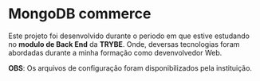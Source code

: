 # MongoDB commerce

Este projeto foi desenvolvido durante o periodo em que estive estudando no **modulo de Back End** da **TRYBE**. Onde, deversas tecnologias foram abordadas durante a minha formação como devenvolvedor Web.

**OBS**: Os arquivos de configuração foram disponibilizados pela instituição.
